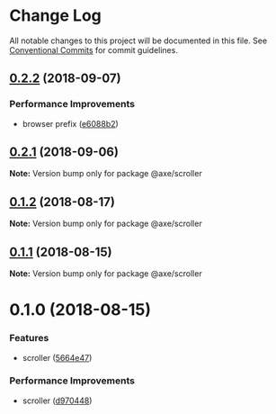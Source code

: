 # Change Log

All notable changes to this project will be documented in this file.
See [Conventional Commits](https://conventionalcommits.org) for commit guidelines.

<a name="0.2.2"></a>
## [0.2.2](https://github.com/ansenhuang/axe/compare/@axe/scroller@0.2.1...@axe/scroller@0.2.2) (2018-09-07)


### Performance Improvements

* browser prefix ([e6088b2](https://github.com/ansenhuang/axe/commit/e6088b2))




<a name="0.2.1"></a>
## [0.2.1](https://github.com/ansenhuang/axe/compare/@axe/scroller@0.1.2...@axe/scroller@0.2.1) (2018-09-06)




**Note:** Version bump only for package @axe/scroller

<a name="0.1.2"></a>
## [0.1.2](https://github.com/ansenhuang/axe/compare/@axe/scroller@0.1.1...@axe/scroller@0.1.2) (2018-08-17)




**Note:** Version bump only for package @axe/scroller

<a name="0.1.1"></a>
## [0.1.1](https://github.com/ansenhuang/axe/compare/@axe/scroller@0.1.0...@axe/scroller@0.1.1) (2018-08-15)




**Note:** Version bump only for package @axe/scroller

<a name="0.1.0"></a>
# 0.1.0 (2018-08-15)


### Features

* scroller ([5664e47](https://github.com/ansenhuang/axe/commit/5664e47))


### Performance Improvements

* scroller ([d970448](https://github.com/ansenhuang/axe/commit/d970448))
